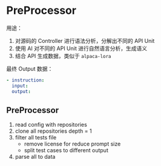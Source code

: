 # PreProcessor 

用途：

1. 对源码的 Controller 进行语法分析，分解出不同的 API Unit
2. 使用 AI 对不同的 API Unit 进行自然语言分析，生成语义
3. 结合 API 生成数据，类似于 `alpaca-lora`

最终 Output 数据：

```yaml
- instruction:
  input:
  output:
```

## PreProcessor

1. read config with repositories
2. clone all repositories depth = 1
3. filter all tests file
   - remove license for reduce prompt size 
   - split test cases to different output
4. parse all to data

